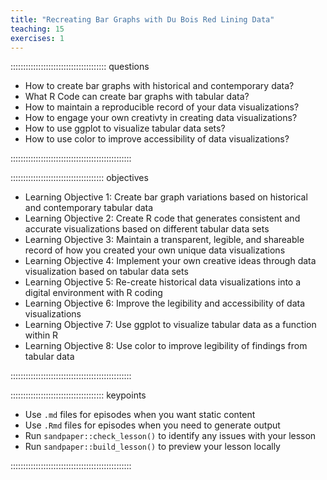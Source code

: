 ```yaml
---
title: "Recreating Bar Graphs with Du Bois Red Lining Data"
teaching: 15
exercises: 1
---
```


:::::::::::::::::::::::::::::::::::::: questions 

- How to create bar graphs with historical and contemporary data?
- What R Code can create bar graphs with tabular data?
- How to maintain a reproducible record of your data visualizations?
- How to engage your own creativty in creating data visualizations?
- How to use ggplot to visualize tabular data sets?
- How to use color to improve accessibility of data visualizations?

::::::::::::::::::::::::::::::::::::::::::::::::

::::::::::::::::::::::::::::::::::::: objectives

- Learning Objective 1: Create bar graph variations based on historical and contemporary tabular data
- Learning Objective 2: Create R code that generates consistent and accurate visualizations based on different tabular data sets
- Learning Objective 3: Maintain a transparent, legible, and shareable record of how you created your own unique data visualizations
- Learning Objective 4: Implement your own creative ideas through data visualization based on tabular data sets
- Learning Objective 5: Re-create historical data visualizations into a digital environment with R coding
- Learning Objective 6: Improve the legibility and accessibility of data visualizations
- Learning Objective 7: Use ggplot to visualize tabular data as a function within R
- Learning Objective 8: Use color to improve legibility of findings from tabular data

::::::::::::::::::::::::::::::::::::::::::::::::


::::::::::::::::::::::::::::::::::::: keypoints 

- Use `.md` files for episodes when you want static content
- Use `.Rmd` files for episodes when you need to generate output
- Run `sandpaper::check_lesson()` to identify any issues with your lesson
- Run `sandpaper::build_lesson()` to preview your lesson locally

::::::::::::::::::::::::::::::::::::::::::::::::

[r-markdown]: https://rmarkdown.rstudio.com/
